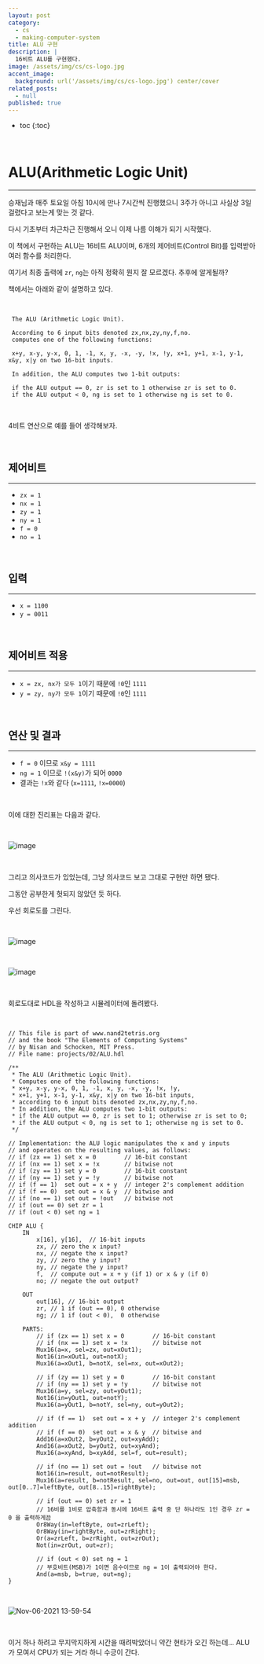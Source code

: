 ```yaml
---
layout: post
category:
  - cs
  - making-computer-system
title: ALU 구현
description: |
  16비트 ALU를 구현했다.
image: /assets/img/cs/cs-logo.jpg
accent_image:
  background: url('/assets/img/cs/cs-logo.jpg') center/cover
related_posts:
  - null
published: true
---
```


* toc
{:toc}

<br />

# ALU(Arithmetic Logic Unit)

---

승재님과 매주 토요일 아침 10시에 만나 7시간씩 진행했으니 3주가 아니고 사실상 3일 걸렸다고 보는게 맞는 것 같다.

다시 기초부터 차근차근 진행해서 오니 이제 나름 이해가 되기 시작했다.

이 책에서 구현하는 ALU는 16비트 ALU이며, 6개의 제어비트(Control Bit)를 입력받아 여러 함수를 처리한다.

여기서 최종 출력에 `zr`, `ng`는 아직 정확히 뭔지 잘 모르겠다. 추후에 알게될까?

책에서는 아래와 같이 설명하고 있다.

<br />

```
 The ALU (Arithmetic Logic Unit).
 
 According to 6 input bits denoted zx,nx,zy,ny,f,no.
 computes one of the following functions:
 
 x+y, x-y, y-x, 0, 1, -1, x, y, -x, -y, !x, !y, x+1, y+1, x-1, y-1, x&y, x|y on two 16-bit inputs.
 
 In addition, the ALU computes two 1-bit outputs:
 
 if the ALU output == 0, zr is set to 1 otherwise zr is set to 0.
 if the ALU output < 0, ng is set to 1 otherwise ng is set to 0.
```

<br />

4비트 연산으로 예를 들어 생각해보자.

<br />

## 제어비트

---

- `zx = 1`
- `nx = 1`
- `zy = 1`
- `ny = 1`
- `f = 0`
- `no = 1`

<br />

## 입력

---

- `x = 1100`
- `y = 0011`

<br />

## 제어비트 적용

---

- `x = zx, nx가 모두 1`이기 때문에 `!0`인 `1111`
- `y = zy, ny가 모두 1`이기 때문에 `!0`인 `1111`

<br />

## 연산 및 결과

---

- `f = 0` 이므로 `x&y = 1111`
- `ng = 1` 이므로 `!(x&y)`가 되어 `0000`
- 결과는 `!x`와 같다 (`x=1111`, `!x=0000`)

<br />

이에 대한 진리표는 다음과 같다.

<br />

![image](https://user-images.githubusercontent.com/71188307/140598502-d2753f09-9588-4b6c-b459-2c02bd8b89df.png)

<br />

그리고 의사코드가 있었는데, 그냥 의사코드 보고 그대로 구현만 하면 됐다.

그동안 공부한게 헛되지 않았던 듯 하다.

우선 회로도를 그린다.

<br />

![image](https://user-images.githubusercontent.com/71188307/140598043-5d310d22-c9b2-41b0-913b-5918ca9e2d50.png)

<br />

![image](https://user-images.githubusercontent.com/71188307/140597778-111126a0-c528-4392-836b-584cebb43bfb.jpg)

<br />

회로도대로 HDL을 작성하고 시뮬레이터에 돌려봤다.

<br />

```text
// This file is part of www.nand2tetris.org
// and the book "The Elements of Computing Systems"
// by Nisan and Schocken, MIT Press.
// File name: projects/02/ALU.hdl

/**
 * The ALU (Arithmetic Logic Unit).
 * Computes one of the following functions:
 * x+y, x-y, y-x, 0, 1, -1, x, y, -x, -y, !x, !y,
 * x+1, y+1, x-1, y-1, x&y, x|y on two 16-bit inputs, 
 * according to 6 input bits denoted zx,nx,zy,ny,f,no.
 * In addition, the ALU computes two 1-bit outputs:
 * if the ALU output == 0, zr is set to 1; otherwise zr is set to 0;
 * if the ALU output < 0, ng is set to 1; otherwise ng is set to 0.
 */

// Implementation: the ALU logic manipulates the x and y inputs
// and operates on the resulting values, as follows:
// if (zx == 1) set x = 0        // 16-bit constant
// if (nx == 1) set x = !x       // bitwise not
// if (zy == 1) set y = 0        // 16-bit constant
// if (ny == 1) set y = !y       // bitwise not
// if (f == 1)  set out = x + y  // integer 2's complement addition
// if (f == 0)  set out = x & y  // bitwise and
// if (no == 1) set out = !out   // bitwise not
// if (out == 0) set zr = 1
// if (out < 0) set ng = 1

CHIP ALU {
    IN  
        x[16], y[16],  // 16-bit inputs        
        zx, // zero the x input?
        nx, // negate the x input?
        zy, // zero the y input?
        ny, // negate the y input?
        f,  // compute out = x + y (if 1) or x & y (if 0)
        no; // negate the out output?

    OUT 
        out[16], // 16-bit output
        zr, // 1 if (out == 0), 0 otherwise
        ng; // 1 if (out < 0),  0 otherwise

    PARTS:
        // if (zx == 1) set x = 0        // 16-bit constant
        // if (nx == 1) set x = !x       // bitwise not
        Mux16(a=x, sel=zx, out=xOut1);
        Not16(in=xOut1, out=notX);
        Mux16(a=xOut1, b=notX, sel=nx, out=xOut2);

        // if (zy == 1) set y = 0        // 16-bit constant
        // if (ny == 1) set y = !y       // bitwise not
        Mux16(a=y, sel=zy, out=yOut1);
        Not16(in=yOut1, out=notY);
        Mux16(a=yOut1, b=notY, sel=ny, out=yOut2);

        // if (f == 1)  set out = x + y  // integer 2's complement addition
        // if (f == 0)  set out = x & y  // bitwise and
        Add16(a=xOut2, b=yOut2, out=xyAdd);
        And16(a=xOut2, b=yOut2, out=xyAnd);
        Mux16(a=xyAnd, b=xyAdd, sel=f, out=result);

        // if (no == 1) set out = !out   // bitwise not
        Not16(in=result, out=notResult);
        Mux16(a=result, b=notResult, sel=no, out=out, out[15]=msb, out[0..7]=leftByte, out[8..15]=rightByte);

        // if (out == 0) set zr = 1
        // 16비를 1비로 압축함과 동시에 16비트 출력 중 단 하나라도 1인 경우 zr = 0 을 출력하게끔
        Or8Way(in=leftByte, out=zrLeft);
        Or8Way(in=rightByte, out=zrRight);
        Or(a=zrLeft, b=zrRight, out=zrOut);
        Not(in=zrOut, out=zr);

        // if (out < 0) set ng = 1
        // 부호비트(MSB)가 1이면 음수이므로 ng = 1이 출력되어야 한다.
        And(a=msb, b=true, out=ng);
}
```

<br />

![Nov-06-2021 13-59-54](https://user-images.githubusercontent.com/71188307/140598589-8b820504-2e65-4c80-bd52-a3e3e182e447.gif)

<br />

이거 하나 하려고 무지막지하게 시간을 때려박았더니 약간 현타가 오긴 하는데... ALU가 모여서 CPU가 되는 거라 하니 수긍이 간다.

<br />
